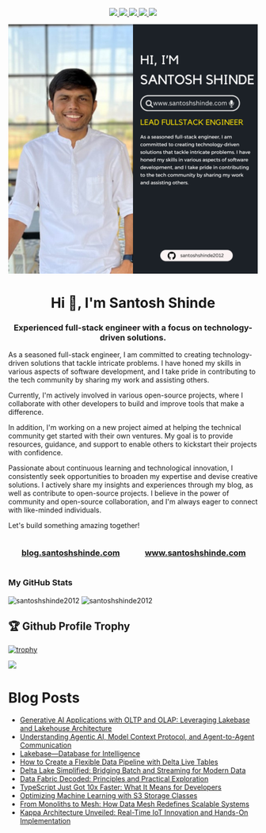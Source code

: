 <p align="center"> 
 <a href="https://twitter.com/shindesan2012" alt="santosh shinde github stats">
   <img src="https://img.shields.io/badge/-@shindesan2012-%231DA1F2?style=flat-square&logo=twitter&logoColor=ffffff" />
 </a>
 <a href="https://github.com/santoshshinde2012" alt="santosh shinde github stats">
   <img src="https://img.shields.io/badge/-@santoshshinde2012-%23181717?style=flat-square&logo=github" />
 </a>
 <a href="https://www.linkedin.com/in/shindesantosh" alt="santosh shinde github stats">
   <img src="https://img.shields.io/badge/-shindesantosh-blue?style=flat-square&logo=Linkedin&logoColor=white&link=https://www.linkedin.com/in/shindesantosh" />
 </a>
 <a href="http://blog.santoshshinde.com/" alt="santosh shinde blog">
   <img src="https://img.shields.io/badge/blog.santoshshinde.com-brightgreen?style=flat-square" />
 </a>
 <a href="https://stackoverflow.com/users/4319438/santosh-shinde" alt="santosh shinde stackoverflow">
   <img src="https://img.shields.io/badge/stackoverflow-%23181717?style=flat-square&logo=stackoverflow" />
 </a>
</p>

[![About me](./profile.png)](https://www.santoshshinde.com/)

<h1 align="center">Hi 👋, I'm Santosh Shinde</h1>
<h3 align="center">Experienced full-stack engineer with a focus on technology-driven solutions. </h3>

As a seasoned full-stack engineer, I am committed to creating technology-driven solutions that tackle intricate problems. I have honed my skills in various aspects of software development, and I take pride in contributing to the tech community by sharing my work and assisting others.

Currently, I'm actively involved in various open-source projects, where I collaborate with other developers to build and improve tools that make a difference.

In addition, I'm working on a new project aimed at helping the technical community get started with their own ventures. My goal is to provide resources, guidance, and support to enable others to kickstart their projects with confidence.

Passionate about continuous learning and technological innovation, I consistently seek opportunities to broaden my expertise and devise creative solutions. I actively share my insights and experiences through my blog, as well as contribute to open-source projects. I believe in the power of community and open-source collaboration, and I'm always eager to connect with like-minded individuals.

Let's build something amazing together!

<div style="display: flex;">
  <div style="flex: 50%; padding: 0 15px;">
    <h3 align="center">
      <a href="http://blog.santoshshinde.com/" alt="santosh shinde blog">blog.santoshshinde.com</a>
    </h3>
  </div>
  <div style="flex: 50%; padding: 0 15px;">
    <h3 align="center">
      <a href="http://www.santoshshinde.com/" alt="santosh shinde portfolio">www.santoshshinde.com</a>
    </h3>
  </div>
</div>

### My GitHub Stats
<div>
<img align="center" width="49%" src="https://github-readme-streak-stats.herokuapp.com/?user=santoshshinde2012" alt="santoshshinde2012" />
<img align="center" width="49%"  src="https://github-readme-stats.vercel.app/api?username=santoshshinde2012&show_icons=true&locale=en" alt="santoshshinde2012" />
</div>

## 🏆 Github Profile Trophy

[![trophy](https://github-profile-trophy.vercel.app/?username=santoshshinde2012&theme=monokai&margin-w=15&margin-h=15&&no-frame=true&row=1)](https://github.com/ryo-ma/github-profile-trophy)

<img src="https://github-readme-stats.vercel.app/api/top-langs/?username=santoshshinde2012&layout=compact&hide=html" />

<br/>

# Blog Posts

<!-- BLOG-POST-LIST:START -->
- [Generative AI Applications with OLTP and OLAP: Leveraging Lakebase and Lakehouse Architecture](https://levelup.gitconnected.com/generative-ai-applications-with-oltp-and-olap-leveraging-lakebase-and-lakehouse-architecture-684084143c0f?source=rss-f5cfa346da5------2)
- [Understanding Agentic AI, Model Context Protocol, and Agent-to-Agent Communication](https://levelup.gitconnected.com/understanding-agentic-ai-model-context-protocol-and-agent-to-agent-communication-5a1b92dae4f1?source=rss-f5cfa346da5------2)
- [Lakebase—Database for Intelligence](https://levelup.gitconnected.com/lakebase-database-for-intelligence-a6759ed2a910?source=rss-f5cfa346da5------2)
- [How to Create a Flexible Data Pipeline with Delta Live Tables](https://levelup.gitconnected.com/how-to-create-a-flexible-data-pipeline-with-delta-live-tables-1e03bf5481f9?source=rss-f5cfa346da5------2)
- [Delta Lake Simplified: Bridging Batch and Streaming for Modern Data](https://medium.com/data-science-collective/delta-lake-simplified-bridging-batch-and-streaming-for-modern-data-bbc17d9952dc?source=rss-f5cfa346da5------2)
- [Data Fabric Decoded: Principles and Practical Exploration](https://medium.com/data-science-collective/data-fabric-decoded-principles-and-practical-exploration-4c15395bb881?source=rss-f5cfa346da5------2)
- [TypeScript Just Got 10x Faster: What It Means for Developers](https://levelup.gitconnected.com/typescript-just-got-10x-faster-what-it-means-for-developers-dfae10dc92c2?source=rss-f5cfa346da5------2)
- [Optimizing Machine Learning with S3 Storage Classes](https://medium.com/syngenta-digitalblog/why-do-s3-storage-classes-matter-for-machine-learning-82155e16fb54?source=rss-f5cfa346da5------2)
- [From Monoliths to Mesh: How Data Mesh Redefines Scalable Systems](https://levelup.gitconnected.com/from-monoliths-to-mesh-how-data-mesh-redefines-scalable-systems-608a9f25f91b?source=rss-f5cfa346da5------2)
- [Kappa Architecture Unveiled: Real-Time IoT Innovation and Hands-On Implementation](https://levelup.gitconnected.com/kappa-architecture-unveiled-real-time-iot-innovation-and-hands-on-implementation-d8ff57f37167?source=rss-f5cfa346da5------2)
<!-- BLOG-POST-LIST:END -->
